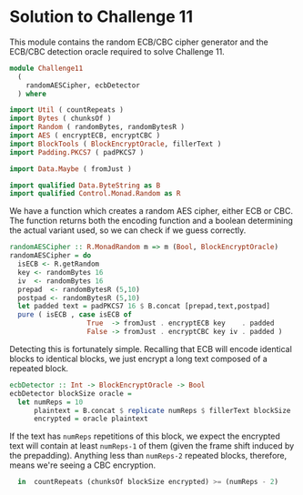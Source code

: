 # Solution to Challenge 11

This module contains the random ECB/CBC cipher generator
and the ECB/CBC detection oracle
required to solve Challenge 11.

```haskell
module Challenge11
  (
    randomAESCipher, ecbDetector
  ) where

import Util ( countRepeats )
import Bytes ( chunksOf )
import Random ( randomBytes, randomBytesR )
import AES ( encryptECB, encryptCBC )
import BlockTools ( BlockEncryptOracle, fillerText )
import Padding.PKCS7 ( padPKCS7 )

import Data.Maybe ( fromJust )

import qualified Data.ByteString as B
import qualified Control.Monad.Random as R
```

We have a function which creates a random AES cipher, either ECB or CBC.
The function returns both the encoding function
and a boolean determining the actual variant used,
so we can check if we guess correctly.

```haskell
randomAESCipher :: R.MonadRandom m => m (Bool, BlockEncryptOracle)
randomAESCipher = do
  isECB <- R.getRandom
  key <- randomBytes 16
  iv  <- randomBytes 16
  prepad  <- randomBytesR (5,10)
  postpad <- randomBytesR (5,10)
  let padded text = padPKCS7 16 $ B.concat [prepad,text,postpad]
  pure ( isECB , case isECB of
                   True  -> fromJust . encryptECB key    . padded
                   False -> fromJust . encryptCBC key iv . padded )
```

Detecting this is fortunately simple.
Recalling that ECB will encode identical blocks to identical blocks,
we just encrypt a long text composed of a repeated block.

```haskell
ecbDetector :: Int -> BlockEncryptOracle -> Bool
ecbDetector blockSize oracle =
  let numReps = 10
      plaintext = B.concat $ replicate numReps $ fillerText blockSize
      encrypted = oracle plaintext
```

If the text has `numReps` repetitions of this block,
we expect the encrypted text will contain at least `numReps-1` of them
(given the frame shift induced by the prepadding).
Anything less than `numReps-2` repeated blocks, therefore,
means we're seeing a CBC encryption.

```haskell
  in  countRepeats (chunksOf blockSize encrypted) >= (numReps - 2)
```
